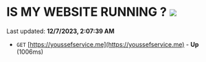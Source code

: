# IS MY WEBSITE RUNNING ? [![](https://img.shields.io/static/v1?label=Sponsor&message=%E2%9D%A4&logo=GitHub&color=%23fe8e86)](https://github.com/sponsors/<username>)

Last updated: **12/7/2023, 2:07:39 AM**

- `GET` [https://youssefservice.me](https://youssefservice.me) - **Up** (1006ms)
